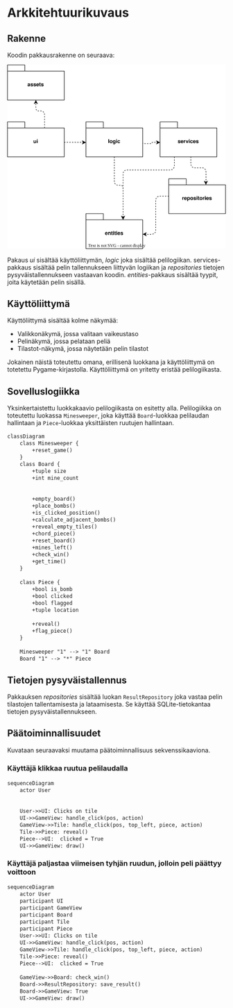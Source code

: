 # Arkkitehtuurikuvaus

## Rakenne

Koodin pakkausrakenne on seuraava:

![Pakkauskaavio](./kuvat/pakkauskaavio.svg)

Pakaus *ui* sisältää käyttöliittymän, *logic* joka sisältää pelilogiikan.
services-pakkaus sisältää pelin tallennukseen liittyvän logiikan ja *repositories* tietojen pysyväistallennukseen vastaavan koodin.
*entities*-pakkaus sisältää tyypit, joita käytetään pelin sisällä.

## Käyttöliittymä

Käyttöliittymä sisältää kolme näkymää:

- Valikkonäkymä, jossa valitaan vaikeustaso
- Pelinäkymä, jossa pelataan peliä
- Tilastot-näkymä, jossa näytetään pelin tilastot

Jokainen näistä toteutettu omana, erillisenä luokkana ja käyttöliittymä on totetettu Pygame-kirjastolla. Käyttöliittymä on yritetty eristää pelilogiikasta.

## Sovelluslogiikka

Yksinkertaistettu luokkakaavio pelilogiikasta on esitetty alla. Pelilogiikka on toteutettu luokassa `Minesweeper`, joka käyttää `Board`-luokkaa pelilaudan hallintaan ja `Piece`-luokkaa yksittäisten ruutujen hallintaan.

```mermaid
classDiagram
    class Minesweeper {
        +reset_game()
    }
    class Board {
        +tuple size
        +int mine_count


        +empty_board()
        +place_bombs()
        +is_clicked_position()
        +calculate_adjacent_bombs()
        +reveal_empty_tiles()
        +chord_piece()
        +reset_board()
        +mines_left()
        +check_win()
        +get_time()
    }

    class Piece {
        +bool is_bomb
        +bool clicked
        +bool flagged
        +tuple location

        +reveal()
        +flag_piece()
    }

    Minesweeper "1" --> "1" Board
    Board "1" --> "*" Piece
```

## Tietojen pysyväistallennus

Pakkauksen *repositories* sisältää luokan `ResultRepository` joka vastaa pelin tilastojen tallentamisesta ja lataamisesta. Se käyttää SQLite-tietokantaa tietojen pysyväistallennukseen.

## Päätoiminnallisuudet

Kuvataan seuraavaksi muutama päätoiminnallisuus sekvenssikaaviona.

### Käyttäjä klikkaa ruutua pelilaudalla

```mermaid
sequenceDiagram
    actor User


    User->>UI: Clicks on tile
    UI->>GameView: handle_click(pos, action)
    GameView->>Tile: handle_click(pos, top_left, piece, action)
    Tile->>Piece: reveal()
    Piece-->UI:  clicked = True
    UI->>GameView: draw()

```

### Käyttäjä paljastaa viimeisen tyhjän ruudun, jolloin peli päättyy voittoon

```mermaid
sequenceDiagram
    actor User
    participant UI
    participant GameView
    participant Board
    participant Tile
    participant Piece
    User->>UI: Clicks on tile
    UI->>GameView: handle_click(pos, action)
    GameView->>Tile: handle_click(pos, top_left, piece, action)
    Tile->>Piece: reveal()
    Piece-->UI:  clicked = True

    GameView->>Board: check_win()
    Board->>ResultRepository: save_result()
    Board->>GameView: True
    UI->>GameView: draw()

```
